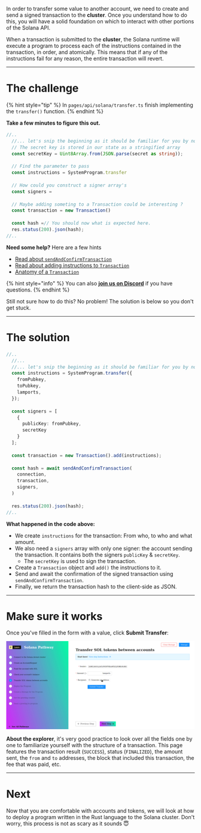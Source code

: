 In order to transfer some value to another account, we need to create and send a signed transaction to the **cluster**. Once you understand how to do this, you will have a solid foundation on which to interact with other portions of the Solana API.

When a transaction is submitted to the **cluster**, the Solana runtime will execute a program to process each of the instructions contained in the transaction, in order, and atomically. This means that if any of the instructions fail for any reason, the entire transaction will revert. 

----------------------------------

# The challenge

{% hint style="tip" %}
In `pages/api/solana/transfer.ts` finish implementing the `transfer()` function.
{% endhint %}

**Take a few minutes to figure this out.**

```typescript
//..
  //... let's snip the beginning as it should be familiar for you by now!
  // The secret key is stored in our state as a stringified array
  const secretKey = Uint8Array.from(JSON.parse(secret as string));

  // Find the parameter to pass  
  const instructions = SystemProgram.transfer

  // How could you construct a signer array's
  const signers = 

  // Maybe adding someting to a Transaction could be interesting ?
  const transaction = new Transaction()

  const hash =// You should now what is expected here.
  res.status(200).json(hash);
//..
```

**Need some help?** Here are a few hints
* [Read about `sendAndConfirmTransaction`](https://solana-labs.github.io/solana-web3.js/modules.html#sendAndConfirmTransaction)  
* [Read about adding instructions to `Transaction`](https://solana-labs.github.io/solana-web3.js/classes/Transaction.html#add)  
* [Anatomy of a `Transaction`](https://docs.solana.com/developing/programming-model/transactions)

{% hint style="info" %}
You can also [**join us on Discord**](https://discord.gg/fszyM7K) if you have questions.
{% endhint %}

Still not sure how to do this? No problem! The solution is below so you don't get stuck.

----------------------------------

# The solution

```typescript
//..
  //...
  //... let's snip the beginning as it should be familiar for you by now!
  const instructions = SystemProgram.transfer({
    fromPubkey,
    toPubkey,
    lamports,
  });
  
  const signers = [
    {
      publicKey: fromPubkey,
      secretKey
    }
  ];
  
  const transaction = new Transaction().add(instructions);
  
  const hash = await sendAndConfirmTransaction(
    connection,
    transaction,
    signers,
  )

  res.status(200).json(hash);
//..
```

**What happened in the code above:**
 
* We create `instructions` for the transaction: From who, to who and what amount.
* We also need a `signers` array with only one signer: the account sending the transaction. It contains both the signers `publicKey` & `secretKey`. 
  * The `secretKey` is used to sign the transaction.
* Create a `Transaction` object and `add()` the instructions to it.
* Send and await the confirmation of the signed transaction using `sendAndConfirmTransaction`.
* Finally, we return the transaction hash to the client-side as JSON.

----------------------------------

# Make sure it works

Once you've filled in the form with a value, click **Submit Transfer**: 

![](../../../.gitbook/assets/solana-transfer-v3.gif)

**About the explorer**, it's very good practice to look over all the fields one by one to familiarize yourself with the structure of a transaction. This page features the transaction result (`SUCCESS`), status (`FINALIZED`), the amount sent, the `from` and `to` addresses, the block that included this transaction, the fee that was paid, etc.

----------------------------------

# Next

Now that you are comfortable with accounts and tokens, we will look at how to deploy a program written in the Rust language to the Solana cluster. Don't worry, this process is not as scary as it sounds 😇
